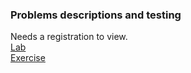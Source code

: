 ### Problems descriptions and testing  

Needs a registration to view.  
[Lab](https://judge.softuni.org/Contests/1501/Interfaces-and-Abstraction-Lab)  
[Exercise](https://judge.softuni.org/Contests/1502)
